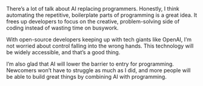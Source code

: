 There’s a lot of talk about AI replacing programmers. Honestly, I think automating the repetitive, boilerplate parts of programming is a great idea. It frees up developers to focus on the creative, problem-solving side of coding instead of wasting time on busywork.

With open-source developers keeping up with tech giants like OpenAI, I’m not worried about control falling into the wrong hands. This technology will be widely accessible, and that’s a good thing.

I’m also glad that AI will lower the barrier to entry for programming. Newcomers won’t have to struggle as much as I did, and more people will be able to build great things by combining AI with programming.